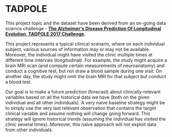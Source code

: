 # TADPOLE

This project topic and the dataset have been derived from an on-going data science challenge - **[The Alzheimer's Disease Prediction Of Longitudinal Evolution, TADPOLE 2017 Challenge](https://tadpole.grand-challenge.org.).**

This project represents a typical clinical scenario, where on each individual subject, various sources of information may or may not be available. Moreover, the individual might have visited the clinic multiple times at different time intervals (longitudinal). For example, the study might acquire a brain MRI scan (and compute certain measurements of neuroanatomy) and conduct a cognitive test, but not draw a blood sample during one visit. On another day, the study might omit the brain MRI for that subject but conduct a blood test.

Our goal is to make a future prediction (forecast) about clinically-relevant variables based on all the historical data we have (both on the given individual and all other individuals). A very naive baseline strategy might be to simply use the very last relevant observation that contains the target clinical variable and assume nothing will change going forward. This strategy will ignore historical trends (assuming the individual has visited the clinic several times). Moreover, this naïve approach will not exploit data from other individuals.
